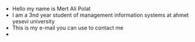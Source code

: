 - Hello my name is Mert Ali Polat
- I am a 3nd year student of management information systems at ahmet yesevi university
- This is my e-mail you can use to contact me
- 

